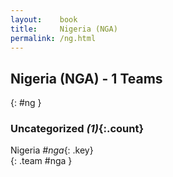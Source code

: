 ```yaml
---
layout:    book
title:     Nigeria (NGA)
permalink: /ng.html
---
```


## Nigeria (NGA) - 1 Teams
{: #ng }





### Uncategorized _(1)_{:.count}

Nigeria _#nga_{: .key} <br>
{: .team #nga }


 

